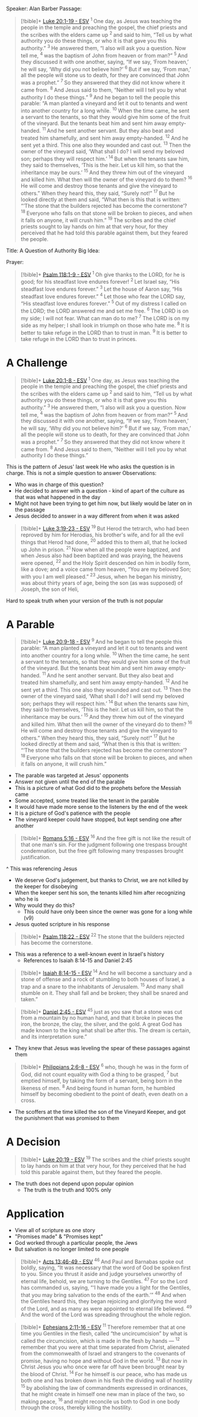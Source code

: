 Speaker: Alan Barber
Passage:
> [!bible]+ [Luke 20:1-19 - ESV](https://bolls.life/ESV/42/20/)
>  <sup> 1 </sup>One day, as Jesus  was teaching the people in the temple and preaching the gospel, the chief priests and the scribes with the elders came up <sup> 2 </sup>and said to him, “Tell us by what authority you do these things, or who it is that gave you this authority.” <sup> 3 </sup>He answered them, “I also will ask you a question. Now tell me, <sup> 4 </sup>was the baptism of John from heaven or from man?” <sup> 5 </sup>And they discussed it with one another, saying, “If we say, ‘From heaven,’ he will say, ‘Why did you not believe him?’ <sup> 6 </sup>But if we say, ‘From man,’ all the people will stone us to death, for they are convinced that John was a prophet.” <sup> 7 </sup>So they answered that they did not know where it came from. <sup> 8 </sup>And Jesus said to them, “Neither will I tell you by what authority I do these things.” <sup> 9 </sup>And he began to tell the people this parable: “A man planted a vineyard and let it out to tenants and went into another country for a long while. <sup> 10 </sup>When the time came, he sent a servant  to the tenants, so that they would give him some of the fruit of the vineyard. But the tenants beat him and sent him away empty-handed. <sup> 11 </sup>And he sent another servant. But they also beat and treated him shamefully, and sent him away empty-handed. <sup> 12 </sup>And he sent yet a third. This one also they wounded and cast out. <sup> 13 </sup>Then the owner of the vineyard said, ‘What shall I do? I will send my beloved son; perhaps they will respect him.’ <sup> 14 </sup>But when the tenants saw him, they said to themselves, ‘This is the heir. Let us kill him, so that the inheritance may be ours.’ <sup> 15 </sup>And they threw him out of the vineyard and killed him. What then will the owner of the vineyard do to them? <sup> 16 </sup>He will come and destroy those tenants and give the vineyard to others.” When they heard this, they said, “Surely not!” <sup> 17 </sup>But he looked directly at them and said, “What then is this that is written:  “‘The stone that the builders rejected has become the cornerstone’? <sup> 18 </sup>Everyone who falls on that stone will be broken to pieces, and when it falls on anyone, it will crush him.” <sup> 19 </sup>The scribes and the chief priests sought to lay hands on him at that very hour, for they perceived that he had told this parable against them, but they feared the people.

Title: A Question of Authority
Big Idea:

Prayer: 
> [!bible]+ [Psalm 118:1-9 - ESV](https://bolls.life/ESV/19/118/)
>  <sup> 1 </sup>Oh give thanks to the LORD, for he is good; for his steadfast love endures forever! <sup> 2 </sup>Let Israel say, “His steadfast love endures forever.” <sup> 3 </sup>Let the house of Aaron say, “His steadfast love endures forever.” <sup> 4 </sup>Let those who fear the LORD say, “His steadfast love endures forever.” <sup> 5 </sup>Out of my distress I called on the LORD; the LORD answered me and set me free. <sup> 6 </sup>The LORD is on my side; I will not fear. What can man do to me? <sup> 7 </sup>The LORD is on my side as my helper; I shall look in triumph on those who hate me. <sup> 8 </sup>It is better to take refuge in the LORD than to trust in man. <sup> 9 </sup>It is better to take refuge in the LORD than to trust in princes.

# A Challenge 
> [!bible]+ [Luke 20:1-8 - ESV](https://bolls.life/ESV/42/20/)
>  <sup> 1 </sup>One day, as Jesus  was teaching the people in the temple and preaching the gospel, the chief priests and the scribes with the elders came up <sup> 2 </sup>and said to him, “Tell us by what authority you do these things, or who it is that gave you this authority.” <sup> 3 </sup>He answered them, “I also will ask you a question. Now tell me, <sup> 4 </sup>was the baptism of John from heaven or from man?” <sup> 5 </sup>And they discussed it with one another, saying, “If we say, ‘From heaven,’ he will say, ‘Why did you not believe him?’ <sup> 6 </sup>But if we say, ‘From man,’ all the people will stone us to death, for they are convinced that John was a prophet.” <sup> 7 </sup>So they answered that they did not know where it came from. <sup> 8 </sup>And Jesus said to them, “Neither will I tell you by what authority I do these things.”

This is the pattern of Jesus' last week
He who asks the question is in charge.
This is not a simple question to answer
Observations:
- Who was in charge of this question? 
- He decided to answer with a question - kind of apart of the culture as that was what happened in the day
- Might not have been trying to get him now, but likely would be later on in the passage
- Jesus decided to answer in a way different from when it was asked

> [!bible]+ [Luke 3:19-23 - ESV](https://bolls.life/ESV/42/3/)
>  <sup> 19 </sup>But Herod the tetrarch, who had been reproved by him for Herodias, his brother's wife, and for all the evil things that Herod had done, <sup> 20 </sup>added this to them all, that he locked up John in prison. <sup> 21 </sup>Now when all the people were baptized, and when Jesus also had been baptized and was praying, the heavens were opened, <sup> 22 </sup>and the Holy Spirit descended on him in bodily form, like a dove; and a voice came from heaven, “You are my beloved Son;  with you I am well pleased.” <sup> 23 </sup>Jesus, when he began his ministry, was about thirty years of age, being the son (as was supposed) of Joseph, the son of Heli,

Hard to speak truth when your version of the truth is not popular

# A Parable
> [!bible]+ [Luke 20:9-18 - ESV](https://bolls.life/ESV/42/20/)
>  <sup> 9 </sup>And he began to tell the people this parable: “A man planted a vineyard and let it out to tenants and went into another country for a long while. <sup> 10 </sup>When the time came, he sent a servant  to the tenants, so that they would give him some of the fruit of the vineyard. But the tenants beat him and sent him away empty-handed. <sup> 11 </sup>And he sent another servant. But they also beat and treated him shamefully, and sent him away empty-handed. <sup> 12 </sup>And he sent yet a third. This one also they wounded and cast out. <sup> 13 </sup>Then the owner of the vineyard said, ‘What shall I do? I will send my beloved son; perhaps they will respect him.’ <sup> 14 </sup>But when the tenants saw him, they said to themselves, ‘This is the heir. Let us kill him, so that the inheritance may be ours.’ <sup> 15 </sup>And they threw him out of the vineyard and killed him. What then will the owner of the vineyard do to them? <sup> 16 </sup>He will come and destroy those tenants and give the vineyard to others.” When they heard this, they said, “Surely not!” <sup> 17 </sup>But he looked directly at them and said, “What then is this that is written:  “‘The stone that the builders rejected has become the cornerstone’? <sup> 18 </sup>Everyone who falls on that stone will be broken to pieces, and when it falls on anyone, it will crush him.”

- The parable was targeted at Jesus' opponents
- Answer not given until the end of the parable
- This is a picture of what God did to the prophets before the Messiah came
- Some accepted, some treated like the tenant in the parable
- It would have made more sense to the listeners by the end of the week
- It is a picture of God's patience with the people
- The vineyard keeper could have stopped, but kept sending one after another

> [!bible]+ [Romans 5:16 - ESV](https://bolls.life/ESV/45/5/)
>  <sup> 16 </sup>And the free gift is not like the result of that one man's sin. For the judgment following one trespass brought condemnation, but the free gift following many trespasses brought justification.

^ This was referencing Jesus
- We deserve God's judgement, but thanks to Christ, we are not killed by the keeper for disobeying
- When the keeper sent his son, the tenants killed him after recognizing who he is
- Why would they do this?
	- This could have only been since the owner was gone for a long while (v9)
- Jesus quoted scripture in his response

> [!bible]+ [Psalm 118:22 - ESV](https://bolls.life/ESV/19/118/)
>  <sup> 22 </sup>The stone that the builders rejected has become the cornerstone.

- This was a reference to a well-known event in Israel's history
	- References to Isaiah 8:14-15 and Daniel 2:45

> [!bible]+ [Isaiah 8:14-15 - ESV](https://bolls.life/ESV/23/8/)
>  <sup> 14 </sup>And he will become a sanctuary and a stone of offense and a rock of stumbling to both houses of Israel, a trap and a snare to the inhabitants of Jerusalem. <sup> 15 </sup>And many shall stumble on it. They shall fall and be broken; they shall be snared and taken.”

> [!bible]+ [Daniel 2:45 - ESV](https://bolls.life/ESV/27/2/)
>  <sup> 45 </sup>just as you saw that a stone was cut from a mountain by no human hand, and that it broke in pieces the iron, the bronze, the clay, the silver, and the gold. A great God has made known to the king what shall be after this. The dream is certain, and its interpretation sure.”

- They knew that Jesus was leveling the spear of these passages against them
> [!bible]+ [Philippians 2:6-8 - ESV](https://bolls.life/ESV/50/2/)
>  <sup> 6 </sup>who, though he was in the form of God, did not count equality with God a thing to be grasped, <sup> 7 </sup>but emptied himself, by taking the form of a servant,  being born in the likeness of men. <sup> 8 </sup>And being found in human form, he humbled himself by becoming obedient to the point of death, even death on a cross.

- The scoffers at the time killed the son of the Vineyard Keeper, and got the punishment that was promised to them
# A Decision
> [!bible]+ [Luke 20:19 - ESV](https://bolls.life/ESV/42/20/)
>  <sup> 19 </sup>The scribes and the chief priests sought to lay hands on him at that very hour, for they perceived that he had told this parable against them, but they feared the people.

- The truth does not depend upon popular opinion
	- The truth is the truth and 100% only
# Application
- View all of scripture as one story
- "Promises made" & "Promises kept"
- God worked through a particular people, the Jews
- But salvation is no longer limited to one people
> [!bible]+ [Acts 13:46-49 - ESV](https://bolls.life/ESV/44/13/)
>  <sup> 46 </sup>And Paul and Barnabas spoke out boldly, saying, “It was necessary that the word of God be spoken first to you. Since you thrust it aside and judge yourselves unworthy of eternal life, behold, we are turning to the Gentiles. <sup> 47 </sup>For so the Lord has commanded us, saying, “‘I have made you a light for the Gentiles, that you may bring salvation to the ends of the earth.’” <sup> 48 </sup>And when the Gentiles heard this, they began rejoicing and glorifying the word of the Lord, and as many as were appointed to eternal life believed. <sup> 49 </sup>And the word of the Lord was spreading throughout the whole region.

> [!bible]+ [Ephesians 2:11-16 - ESV](https://bolls.life/ESV/49/2/)
>  <sup> 11 </sup>Therefore remember that at one time you Gentiles in the flesh, called “the uncircumcision” by what is called the circumcision, which is made in the flesh by hands — <sup> 12 </sup>remember that you were at that time separated from Christ, alienated from the commonwealth of Israel and strangers to the covenants of promise, having no hope and without God in the world. <sup> 13 </sup>But now in Christ Jesus you who once were far off have been brought near by the blood of Christ. <sup> 14 </sup>For he himself is our peace, who has made us both one and has broken down in his flesh the dividing wall of hostility <sup> 15 </sup>by abolishing the law of commandments expressed in ordinances, that he might create in himself one new man in place of the two, so making peace, <sup> 16 </sup>and might reconcile us both to God in one body through the cross, thereby killing the hostility.

